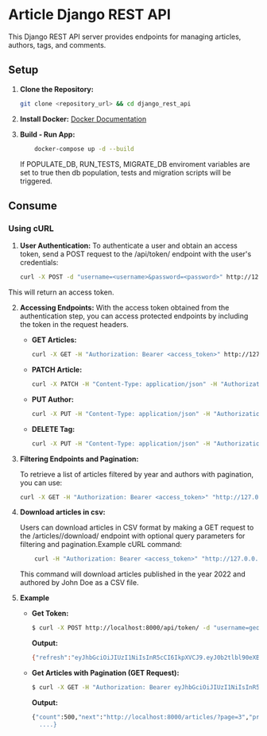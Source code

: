 # Article Django REST API 

This Django REST API server provides endpoints for managing articles, authors, tags, and comments.

## Setup

1. **Clone the Repository:**

   ```bash
   git clone <repository_url> && cd django_rest_api

2. **Install Docker:**
    [Docker Documentation](https://docs.docker.com/desktop/)

3. **Build - Run App:**
    ```bash
        docker-compose up -d --build
   ```
    If  POPULATE_DB, RUN_TESTS, MIGRATE_DB enviroment variables are set to true then db population, tests and migration scripts will be triggered. 

## Consume
### Using cURL
1. **User Authentication:** To authenticate a user and obtain an access token, send a POST request to the /api/token/ endpoint with the user's credentials:

   ```bash
   curl -X POST -d "username=<username>&password=<password>" http://127.0.0.1:8000/api/token/
   ```
This will return an access token.

2. **Accessing Endpoints:** With the access token obtained from the authentication step, you can access protected endpoints by including the token in the request headers.

   - **GET Articles:**
     ```bash
     curl -X GET -H "Authorization: Bearer <access_token>" http://127.0.0.1:8000/articles/
     ```

   - **PATCH Article:**
     ```bash
     curl -X PATCH -H "Content-Type: application/json" -H "Authorization: Bearer <access_token>" -d '{"title": "Updated Title"}' http://127.0.0.1:8000/articles/<article_id>/
     ```

   - **PUT Author:**
     ```bash
     curl -X PUT -H "Content-Type: application/json" -H "Authorization: Bearer <access_token>" -d '{"name": "New Name", "email": "new@example.com"}' http://127.0.0.1:8000/authors/<author_id>/
     ```

   - **DELETE Tag:**
     ```bash
     curl -X PUT -H "Content-Type: application/json" -H "Authorization: Bearer <access_token>" -d '{"name": "New Name", "email": "new@example.com"}' http://127.0.0.1:8000/authors/<author_id>/
     ```

3. **Filtering Endpoints and Pagination:**

   To retrieve a list of articles filtered by year and authors with pagination, you can use:
   ```bash
   curl -X GET -H "Authorization: Bearer <access_token>" "http://127.0.0.1:8000/articles/?year=2022&authors=John%20Doe&page=2"

4.  **Download articles in csv:**

    Users can download articles in CSV format by making a GET request to the /articles//download/ endpoint with optional query parameters for filtering and pagination.Example cURL command:
    ```bash
        curl -H "Authorization: Bearer <access_token>" "http://127.0.0.1:8000/articles//download/?year=2022&authors=John%20Doe"
    ```
    This command will download articles published in the year 2022 and authored by John Doe as a CSV file.

5. **Example**
   - **Get Token:**
     ```bash
     $ curl -X POST http://localhost:8000/api/token/ -d "username=george&password=123"
     ```
     **Output:**
     ```bash
     {"refresh":"eyJhbGciOiJIUzI1NiIsInR5cCI6IkpXVCJ9.eyJ0b2tlbl90eXBlIjoicmVmcmVzaCIsImV4cCI6MTcxNTI5NDc4OSwiaWF0IjoxNzE1MjA4Mzg5LCJqdGkiOiJkZWRkZWNjZjU3NDI0ZWE5YjdiNTM5MDRjNDc2NGEwZCIsInVzZXJfaWQiOjZ9.AJBH55aG-MjKKMc-2tk_1eN6p0lqDHvyMNszNidtRlk","access":"eyJhbGciOiJIUzI1NiIsInR5cCI6IkpXVCJ9.eyJ0b2tlbl90eXBlIjoiYWNjZXNzIiwiZXhwIjoxNzE1MjA4Njg5LCJpYXQiOjE3MTUyMDgzODksImp0aSI6ImE3NTY3MzlmMTFkODQ1MDI4MDhhNzdlYWRlZTAzZTAyIiwidXNlcl9pZCI6Nn0.5bOv22lm0RwtLHt_TbRmRcAA3BfI82H9MKNh8nQxxF4"}
     ```
   - **Get Articles with Pagination (GET Request):**
     ```bash
     $ curl -X GET -H "Authorization: Bearer eyJhbGciOiJIUzI1NiIsInR5cCI6IkpXVCJ9.eyJ0b2tlbl90eXBlIjoiYWNjZXNzIiwiZXhwIjoxNzE1MjA4Njg5LCJpYXQiOjE3MTUyMDgzODksImp0aSI6ImE3NTY3MzlmMTFkODQ1MDI4MDhhNzdlYWRlZTAzZTAyIiwidXNlcl9pZCI6Nn0.5bOv22lm0RwtLHt_TbRmRcAA3BfI82H9MKNh8nQxxF4" http://localhost:8000/articles/?page=2
     ```
     **Output:**
     ```bash
     {"count":500,"next":"http://localhost:8000/articles/?page=3","previous":"http://localhost:8000/articles/","results":[{"id":101,"title":"Degree significant popular team somebody her.","abstract":"See artist difficult protect. National item check language wall. Soon half then draw other.","publication_date":"2024-05-02","user":4,"authors":[5],"tags":[1,2,4,5]},{"id":102,"title":"Dream treat fly market voice development investment.","abstract":"Bill stay question must. Help light laugh learn. Him effect black detail recognize effect. Again focus fall break.","publication_date":"2023-09-03","user":6,"authors":[1],"tags":[1,2,4,5]},{"id":103,"title":"Chair pressure owner me.","abstract":"Soldier these nearly include term plan much manager. Central investment approach national.","pu
       ....}
     ```
